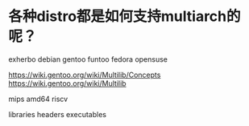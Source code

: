 # 各种distro都是如何支持multiarch的呢？
exherbo
debian
gentoo
funtoo
fedora
opensuse

https://wiki.gentoo.org/wiki/Multilib/Concepts
https://wiki.gentoo.org/wiki/Multilib

mips
amd64
riscv

libraries
headers
executables
